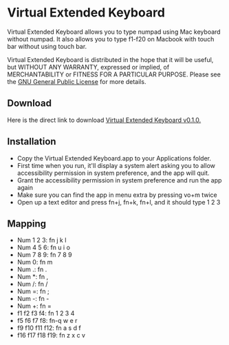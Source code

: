 # Virtual Extended Keyboard
Virtual Extended Keyboard allows you to type numpad using Mac keyboard without numpad. It also allows you to type f1-f20 on Macbook with touch bar without using touch bar.

Virtual Extended Keyboard is distributed in the hope that it will be useful, but WITHOUT ANY WARRANTY, expressed or implied, of MERCHANTABILITY or FITNESS FOR A PARTICULAR PURPOSE. Please see the [GNU General Public License](http://www.gnu.org/licenses/) for more details.

## Download
Here is the direct link to download [Virtual Extended Keyboard v0.1.0.](https://github.com/chigkim/vek/releases/download/v0.1.0/VOCR.v0.1.0-alpha.10.zip)  

## Installation
* Copy the Virtual Extended Keyboard.app to your Applications folder.
* First time when you run, it'll display a system alert asking you to allow accessibility permission in system preference, and the app will quit.
* Grant the accessibility permission in system preference and run the app again
* Make sure you can find the app in menu extra by pressing vo+m twice
* Open up a text editor and press fn+j, fn+k, fn+l, and it should type 1 2 3

## Mapping
* Num 1 2 3: fn j k l
* Num 4 5 6: fn u i o
* Num 7 8 9: fn 7 8 9
* Num 0: fn m
* Num .: fn .
* Num *: fn ,
* Num /: fn /
* Num =: fn ;
* Num -: fn -
* Num +: fn =
* f1 f2 f3 f4: fn 1 2 3 4
* f5 f6 f7 f8: fn-q w e r
* f9 f10 f11 f12: fn a s d f
* f16 f17 f18 f19: fn z x c v